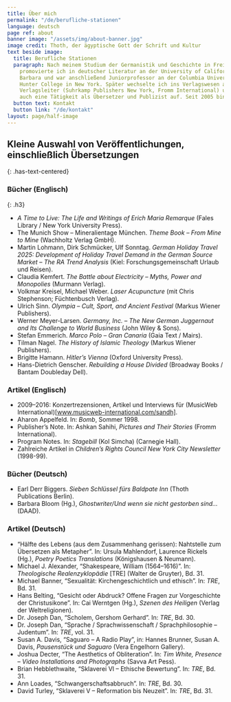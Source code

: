 ```yaml
---
title: Über mich
permalink: "/de/berufliche-stationen"
language: deutsch
page ref: about
banner image: "/assets/img/about-banner.jpg"
image credit: Thoth, der ägyptische Gott der Schrift und Kultur
text beside image:
  title: Berufliche Stationen
  paragraph: Nach meinem Studium der Germanistik und Geschichte in Freiburg i. Br.
    promovierte ich in deutscher Literatur an der University of California, Santa
    Barbara und war anschließend Juniorprofessor an der Columbia University und am
    Hunter College in New York. Später wechselte ich ins Verlagswesen als Lektor und
    Verlagsleiter (Suhrkamp Publishers New York, Fromm International) und nahm dann
    auch eine Tätigkeit als Übersetzer und Publizist auf. Seit 2005 bin ich selbständig.
  button text: Kontakt
  button link: "/de/kontakt"
layout: page/half-image
---
```


## Kleine Auswahl von Veröffentlichungen, einschließlich Übersetzungen
{: .has-text-centered}

### Bücher (Englisch)
{: .h3}

* *A Time to Live: The Life and Writings of Erich Maria Remarque* (Fales Library / New York University Press).
* The Munich Show – Mineralientage München. *Theme Book – From Mine to Mine* (Wachholtz Verlag GmbH).
* Martin Lohmann, Dirk Schmücker, Ulf Sonntag. *German Holiday Travel 2025: Development of Holiday Travel Demand in the German Source Market – The RA Trend Analysis* (Kiel: Forschungsgemeinschaft Urlaub und Reisen).
* Claudia Kemfert. *The Battle about Electricity – Myths, Power and Monopolies* (Murmann Verlag).
* Volkmar Kreisel, Michael Weber. *Laser Acupuncture* (mit Chris Stephenson; Füchtenbusch Verlag).
* Ulrich Sinn. *Olympia – Cult, Sport, and Ancient Festival* (Markus Wiener Publishers).
* Werner Meyer-Larsen. *Germany, Inc. – The New German Juggernaut and Its Challenge to World Business* (John Wiley & Sons).
* Stefan Emmerich. *Marco Polo – Gran Canaria* (Gaia Text / Mairs).
* Tilman Nagel. *The History of Islamic Theology* (Markus Wiener Publishers).
* Brigitte Hamann. *Hitler’s Vienna* (Oxford University Press).
* Hans-Dietrich Genscher. *Rebuilding a House Divided* (Broadway Books / Bantam Doubleday Dell).

### Artikel (Englisch)

* 2009–2016: Konzertrezensionen, Artikel und Interviews für (MusicWeb International)[www.musicweb-international.com/sandh].
* Aharon Appelfeld. In: *Bomb*, Sommer 1998.
* Publisher’s Note. In: Ashkan Sahihi, *Pictures and Their Stories* (Fromm International).
* Program Notes. In: *Stagebill* (Kol Simcha) (Carnegie Hall).
* Zahlreiche Artikel in *Children’s Rights Council New York City Newsletter* (1998-99).

### Bücher (Deutsch)

* Earl Derr Biggers. *Sieben Schlüssel fürs Baldpate Inn* (Thoth Publications Berlin).
* Barbara Bloom (Hg.), *Ghostwriter/Und wenn sie nicht gestorben sind...* (DAAD).

### Artikel (Deutsch)

* “Hälfte des Lebens (aus dem Zusammenhang gerissen): Nahtstelle zum Übersetzen als Metapher”. In: Ursula Mahlendorf,
Laurence Rickels (Hg.), *Poetry Poetics Translations* (Königshausen & Neumann).
* Michael J. Alexander, “Shakespeare, William (1564–1616)”. In: *Theologische Realenzyklopädie* \[TRE\] (Walter de Gruyter), Bd. 31.
* Michael Banner, “Sexualität: Kirchengeschichtlich und ethisch”. In: *TRE*, Bd. 31.
* Hans Belting, “Gesicht oder Abdruck? Offene Fragen zur Vorgeschichte der Christusikone”. In: Cai Werntgen (Hg.), *Szenen des Heiligen* (Verlag der Weltreligionen).
* Dr. Joseph Dan, “Scholem, Gershom Gerhard”. In: *TRE*, Bd. 30.
* Dr. Joseph Dan, “Sprache / Sprachwissenschaft / Sprachphilosophie – Judentum”. In: *TRE*, vol. 31.
* Susan A. Davis, “Saguaro – A Radio Play”, in: Hannes Brunner, Susan A. Davis, *Pausenstück und Saguaro* (Vera Engelhorn
Gallery).
* Joshua Decter, “The Aesthetics of Obliteration”. In: *Tim White, Presence – Video Installations and Photographs* (Savva Art
Pess).
* Brian Hebblethwaite, “Sklaverei VI – Ethische Bewertung”. In: *TRE*, Bd. 31.
* Ann Loades, “Schwangerschaftsabbruch”. In: *TRE*, Bd. 30.
* David Turley, “Sklaverei V – Reformation bis Neuzeit”. In: *TRE*, Bd. 31.
